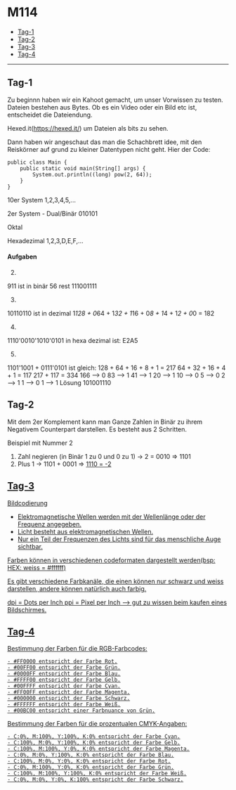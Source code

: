 # M114

- [Tag-1](#Tag-1)
- [Tag-2](#Tag-2)
- [Tag-3](#Tag-3)
- [Tag-4](#Tag-4)


 
---------

## Tag-1
Zu beginnn haben wir ein Kahoot gemacht, um unser Vorwissen zu testen.
Dateien bestehen aus Bytes. Ob es ein Video oder ein Bild etc ist, entscheidet die Dateiendung.


Hexed.it(https://hexed.it/) um Dateien als bits zu sehen.


Dann haben wir angeschaut das man die Schachbrett idee, mit den Reiskörner auf grund zu kleiner Datentypen nicht geht.
Hier der Code:
```
public class Main {
    public static void main(String[] args) {
        System.out.println((long) pow(2, 64));
    }
}
```

10er System 1,2,3,4,5,...


2er System - Dual/Binär 010101


Oktal 


Hexadezimal 1,2,3,D,E,F,...


#### Aufgaben
2.
911 ist in binär 56 rest 111001111

3.
10110110 ist in dezimal 1*128 + 0*64 + 1*32 + 1*16 + 0*8 + 1*4 + 1*2 + 0*0 = 182

4.
1110'0010'1010'0101 in hexa dezimal ist: E2A5

5.
1101'1001 + 0111'0101 ist gleich:
128 + 64 + 16 + 8 + 1 = 217
64 + 32 + 16 + 4 + 1 = 117
217 + 117 = 334
166 --> 0
83 --> 1
41 --> 1
20 --> 1
10 --> 0
5 --> 0
2 --> 1
1 --> 0
1 --> 1
Lösung 101001110

## Tag-2
Mit dem 2er Komplement kann man Ganze Zahlen in Binär zu ihrem Negativem Counterpart darstellen. Es besteht aus 2 Schritten.

Beispiel mit Nummer 2
1. Zahl negieren (in Binär 1 zu 0 und 0 zu 1) -> 2 = 0010 => 1101
2. Plus 1 -> 1101 + 0001 => <u> 1110 = -2
 
 ## Tag-3
 Bildcodierung
 
- Elektromagnetische Wellen werden mit der Wellenlänge oder der Frequenz angegeben.
- Licht besteht aus elektromagnetischen Wellen.
- Nur ein Teil der Frequenzen des Lichts sind für das menschliche Auge sichtbar.
 
 Farben können in verschiedenen codeformaten dargestellt werden(bsp: HEX: weiss = #ffffff)
 
 Es gibt verschiedene Farbkanäle, die einen können nur schwarz und weiss darstellen, andere können natürlich auch farbig.
 
 dpi = Dots per Inch
 ppi = Pixel per Inch --> gut zu wissen beim kaufen eines Bildschirmes.
 
 ## Tag-4
 Bestimmung der Farben für die RGB-Farbcodes:

    - #FF0000 entspricht der Farbe Rot.
    - #00FF00 entspricht der Farbe Grün.
    - #0000FF entspricht der Farbe Blau.
    - #FFFF00 entspricht der Farbe Gelb.
    - #00FFFF entspricht der Farbe Cyan.
    - #FF00FF entspricht der Farbe Magenta.
    - #000000 entspricht der Farbe Schwarz.
    - #FFFFFF entspricht der Farbe Weiß.
    - #00BC00 entspricht einer Farbnuance von Grün.

Bestimmung der Farben für die prozentualen CMYK-Angaben:

    - C:0%, M:100%, Y:100%, K:0% entspricht der Farbe Cyan.
    - C:100%, M:0%, Y:100%, K:0% entspricht der Farbe Gelb.
    - C:100%, M:100%, Y:0%, K:0% entspricht der Farbe Magenta.
    - C:0%, M:0%, Y:100%, K:0% entspricht der Farbe Blau.
    - C:100%, M:0%, Y:0%, K:0% entspricht der Farbe Rot.
    - C:0%, M:100%, Y:0%, K:0% entspricht der Farbe Grün.
    - C:100%, M:100%, Y:100%, K:0% entspricht der Farbe Weiß.
    - C:0%, M:0%, Y:0%, K:100% entspricht der Farbe Schwarz.
 


